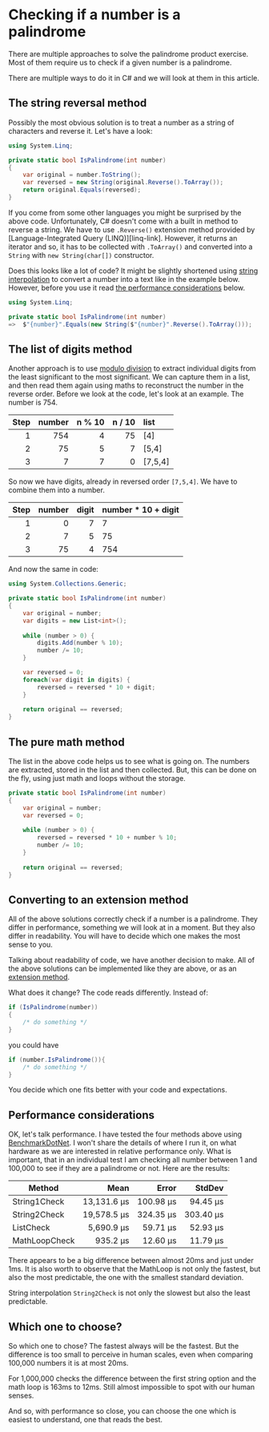 # Checking if a number is a palindrome

There are multiple approaches to solve the palindrome product exercise. 
Most of them require us to check if a given number is a palindrome. 

There are multiple ways to do it in C# and we will look at them in this article. 

## The string reversal method

Possibly the most obvious solution is to treat a number as a string of characters and reverse it. Let's have a look:

```csharp
using System.Linq;

private static bool IsPalindrome(int number)
{
    var original = number.ToString();
    var reversed = new String(original.Reverse().ToArray());
    return original.Equals(reversed);
}
```

If you come from some other languages you might be surprised by the above code.
Unfortunately, C# doesn't come with a built in method to reverse a string. 
We have to use `.Reverse()` extension method provided by [Language-Integrated Query (LINQ)][linq-link].
However, it returns an iterator and so, it has to be collected with `.ToArray()` and converted into a `String` with `new String(char[])` constructor. 


Does this looks like a lot of code? 
It might be slightly shortened using [string interpolation][interpolation-link] to convert a number into a text like in the example below. 
However, before you use it read [the performance considerations](#performance-considerations) below.

```csharp
using System.Linq;

private static bool IsPalindrome(int number)
=>  $"{number}".Equals(new String($"{number}".Reverse().ToArray()));
```

## The list of digits method

Another approach is to use [modulo division][modulo-division-link] to extract individual digits from the least significant to the most significant. 
We can capture them in a list, and then read them again using maths to reconstruct the number in the reverse order. 
Before we look at the code, let's look at an example. The number is 754. 

| Step | number | n % 10 | n / 10 |    list |
|-----:|-------:|-------:|-------:|:--------|
|    1 |    754 |      4 |     75 | [4]     |
|    2 |     75 |      5 |      7 | [5,4]   |
|    3 |      7 |      7 |      0 | [7,5,4] |

So now we have digits, already in reversed order `[7,5,4]`. We have to combine them into a number.

| Step | number | digit | number * 10 + digit |
|-----:|-------:|------:|:--------------------|
|    1 |      0 |     7 | 7                   |
|    2 |      7 |     5 | 75                  |
|    3 |     75 |     4 | 754                 |

And now the same in code:

```csharp
using System.Collections.Generic;

private static bool IsPalindrome(int number)
{ 
    var original = number;
    var digits = new List<int>();
    
    while (number > 0) { 
        digits.Add(number % 10);
        number /= 10;
    }

    var reversed = 0;
    foreach(var digit in digits) {
        reversed = reversed * 10 + digit;
    }
    
    return original == reversed;
}
```

## The pure math method

The list in the above code helps us to see what is going on. 
The numbers are extracted, stored in the list and then collected. 
But, this can be done on the fly, using just math and loops without the storage. 

```csharp
private static bool IsPalindrome(int number)
{ 
    var original = number;
    var reversed = 0;
    
    while (number > 0) { 
        reversed = reversed * 10 + number % 10;
        number /= 10;
    }
    
    return original == reversed;
}
```

## Converting to an extension method
All of the above solutions correctly check if a number is a palindrome. 
They differ in performance, something we will look at in a moment.
But they also differ in readability. You will have to decide which one makes the most sense to you. 

Talking about readability of code, we have another decision to make. 
All of the above solutions can be implemented like they are above, or as an [extension method][extension-methods-link].

What does it change? The code reads differently. Instead of: 

```csharp
if (IsPalindrome(number))
{ 
    /* do something */
}
```

you could have

```csharp
if (number.IsPalindrome()){
    /* do something */
}
```

You decide which one fits better with your code and expectations. 


## Performance considerations

OK, let's talk performance. I have tested the four methods above using [BenchmarkDotNet][benchmark-link].
I won't share the details of where I run it, on what hardware as we are interested in relative performance only. 
What is important, that in an individual test I am checking all number between 1 and 100,000 to see if they are a palindrome or not.
Here are the results:

|        Method |        Mean |     Error |    StdDev |
|-------------- |------------:|----------:|----------:|
|  String1Check | 13,131.6 μs | 100.98 μs |  94.45 μs |
|  String2Check | 19,578.5 μs | 324.35 μs | 303.40 μs |
|     ListCheck |  5,690.9 μs |  59.71 μs |  52.93 μs |
| MathLoopCheck |    935.2 μs |  12.60 μs |  11.79 μs |

There appears to be a big difference between almost 20ms and just under 1ms. 
It is also worth to observe that the MathLoop is not only the fastest, but also the most predictable, the one with the smallest standard deviation. 

String interpolation `String2Check` is not only the slowest but also the least predictable. 

## Which one to choose?

So which one to chose? The fastest always will be the fastest. 
But the difference is too small to perceive in human scales, even when comparing 100,000 numbers it is at most 20ms. 

For 1,000,000 checks  the difference between the first string option and the math loop is 163ms to 12ms. 
Still almost impossible to spot with our human senses. 

And so, with performance so close, you can choose the one which is easiest to understand, one that reads the best. 

[benchmark-link]: https://benchmarkdotnet.org/
[extension-methods-link]: https://learn.microsoft.com/en-us/dotnet/csharp/programming-guide/classes-and-structs/extension-methods
[interpolation-link]: https://learn.microsoft.com/en-us/dotnet/csharp/tutorials/string-interpolation
[linq-linl]: https://learn.microsoft.com/en-us/dotnet/csharp/programming-guide/concepts/linq/
[modulo-division-link]: https://en.wikipedia.org/wiki/Modulo
